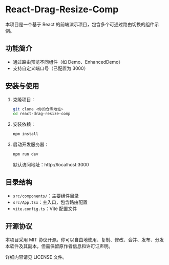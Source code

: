 # React-Drag-Resize-Comp


本项目是一个基于 React 的前端演示项目，包含多个可通过路由切换的组件示例。

## 功能简介
- 通过路由预览不同组件（如 Demo、EnhancedDemo）
- 支持自定义端口号（已配置为 3000）

## 安装与使用

1. 克隆项目：
   ```bash
   git clone <你的仓库地址>
   cd react-drag-resize-comp
   ```
2. 安装依赖：
   ```bash
   npm install
   ```
3. 启动开发服务器：
   ```bash
   npm run dev
   ```
   默认访问地址：http://localhost:3000

## 目录结构
- `src/components/`：主要组件目录
- `src/App.tsx`：主入口，包含路由配置
- `vite.config.ts`：Vite 配置文件

## 开源协议

本项目采用 MIT 协议开源。你可以自由地使用、复制、修改、合并、发布、分发本软件及其副本，但需保留原作者信息和许可证声明。

详细内容请见 LICENSE 文件。
